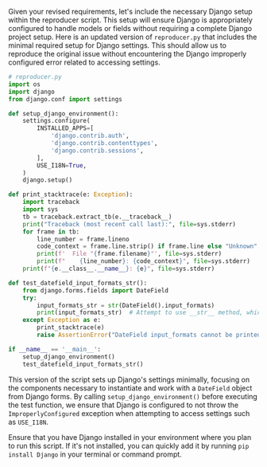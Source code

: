 Given your revised requirements, let's include the necessary Django setup within the reproducer script. This setup will ensure Django is appropriately configured to handle models or fields without requiring a complete Django project setup. Here is an updated version of `reproducer.py` that includes the minimal required setup for Django settings. This should allow us to reproduce the original issue without encountering the Django improperly configured error related to accessing settings.

```python
# reproducer.py
import os
import django
from django.conf import settings

def setup_django_environment():
    settings.configure(
        INSTALLED_APPS=[
            'django.contrib.auth',
            'django.contrib.contenttypes',
            'django.contrib.sessions',
        ],
        USE_I18N=True,
    )
    django.setup()

def print_stacktrace(e: Exception):
    import traceback
    import sys
    tb = traceback.extract_tb(e.__traceback__)
    print("Traceback (most recent call last):", file=sys.stderr)
    for frame in tb:
        line_number = frame.lineno
        code_context = frame.line.strip() if frame.line else "Unknown"
        print(f'  File "{frame.filename}"', file=sys.stderr)
        print(f"    {line_number}: {code_context}", file=sys.stderr)
    print(f"{e.__class__.__name__}: {e}", file=sys.stderr)

def test_datefield_input_formats_str():
    from django.forms.fields import DateField
    try:
        input_formats_str = str(DateField().input_formats)
        print(input_formats_str)  # Attempt to use __str__ method, which should fail if the issue is present.
    except Exception as e:
        print_stacktrace(e)
        raise AssertionError("DateField input_formats cannot be printed using __str__") from e

if __name__ == '__main__':
    setup_django_environment()
    test_datefield_input_formats_str()
```

This version of the script sets up Django's settings minimally, focusing on the components necessary to instantiate and work with a `DateField` object from Django forms. By calling `setup_django_environment()` before executing the test function, we ensure that Django is configured to not throw the `ImproperlyConfigured` exception when attempting to access settings such as `USE_I18N`. 

Ensure that you have Django installed in your environment where you plan to run this script. If it's not installed, you can quickly add it by running `pip install Django` in your terminal or command prompt.